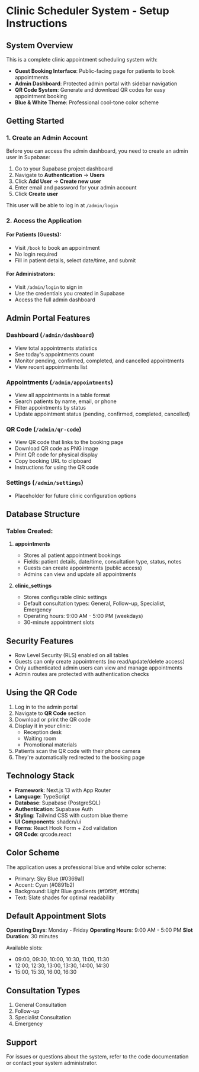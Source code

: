 # Clinic Scheduler System - Setup Instructions

## System Overview

This is a complete clinic appointment scheduling system with:
- **Guest Booking Interface**: Public-facing page for patients to book appointments
- **Admin Dashboard**: Protected admin portal with sidebar navigation
- **QR Code System**: Generate and download QR codes for easy appointment booking
- **Blue & White Theme**: Professional cool-tone color scheme

## Getting Started

### 1. Create an Admin Account

Before you can access the admin dashboard, you need to create an admin user in Supabase:

1. Go to your Supabase project dashboard
2. Navigate to **Authentication** → **Users**
3. Click **Add User** → **Create new user**
4. Enter email and password for your admin account
5. Click **Create user**

This user will be able to log in at `/admin/login`

### 2. Access the Application

#### For Patients (Guests):
- Visit `/book` to book an appointment
- No login required
- Fill in patient details, select date/time, and submit

#### For Administrators:
- Visit `/admin/login` to sign in
- Use the credentials you created in Supabase
- Access the full admin dashboard

## Admin Portal Features

### Dashboard (`/admin/dashboard`)
- View total appointments statistics
- See today's appointments count
- Monitor pending, confirmed, completed, and cancelled appointments
- View recent appointments list

### Appointments (`/admin/appointments`)
- View all appointments in a table format
- Search patients by name, email, or phone
- Filter appointments by status
- Update appointment status (pending, confirmed, completed, cancelled)

### QR Code (`/admin/qr-code`)
- View QR code that links to the booking page
- Download QR code as PNG image
- Print QR code for physical display
- Copy booking URL to clipboard
- Instructions for using the QR code

### Settings (`/admin/settings`)
- Placeholder for future clinic configuration options

## Database Structure

### Tables Created:

1. **appointments**
   - Stores all patient appointment bookings
   - Fields: patient details, date/time, consultation type, status, notes
   - Guests can create appointments (public access)
   - Admins can view and update all appointments

2. **clinic_settings**
   - Stores configurable clinic settings
   - Default consultation types: General, Follow-up, Specialist, Emergency
   - Operating hours: 9:00 AM - 5:00 PM (weekdays)
   - 30-minute appointment slots

## Security Features

- Row Level Security (RLS) enabled on all tables
- Guests can only create appointments (no read/update/delete access)
- Only authenticated admin users can view and manage appointments
- Admin routes are protected with authentication checks

## Using the QR Code

1. Log in to the admin portal
2. Navigate to **QR Code** section
3. Download or print the QR code
4. Display it in your clinic:
   - Reception desk
   - Waiting room
   - Promotional materials
5. Patients scan the QR code with their phone camera
6. They're automatically redirected to the booking page

## Technology Stack

- **Framework**: Next.js 13 with App Router
- **Language**: TypeScript
- **Database**: Supabase (PostgreSQL)
- **Authentication**: Supabase Auth
- **Styling**: Tailwind CSS with custom blue theme
- **UI Components**: shadcn/ui
- **Forms**: React Hook Form + Zod validation
- **QR Code**: qrcode.react

## Color Scheme

The application uses a professional blue and white color scheme:
- Primary: Sky Blue (#0369a1)
- Accent: Cyan (#0891b2)
- Background: Light Blue gradients (#f0f9ff, #f0fdfa)
- Text: Slate shades for optimal readability

## Default Appointment Slots

**Operating Days**: Monday - Friday
**Operating Hours**: 9:00 AM - 5:00 PM
**Slot Duration**: 30 minutes

Available slots:
- 09:00, 09:30, 10:00, 10:30, 11:00, 11:30
- 12:00, 12:30, 13:00, 13:30, 14:00, 14:30
- 15:00, 15:30, 16:00, 16:30

## Consultation Types

1. General Consultation
2. Follow-up
3. Specialist Consultation
4. Emergency

## Support

For issues or questions about the system, refer to the code documentation or contact your system administrator.
